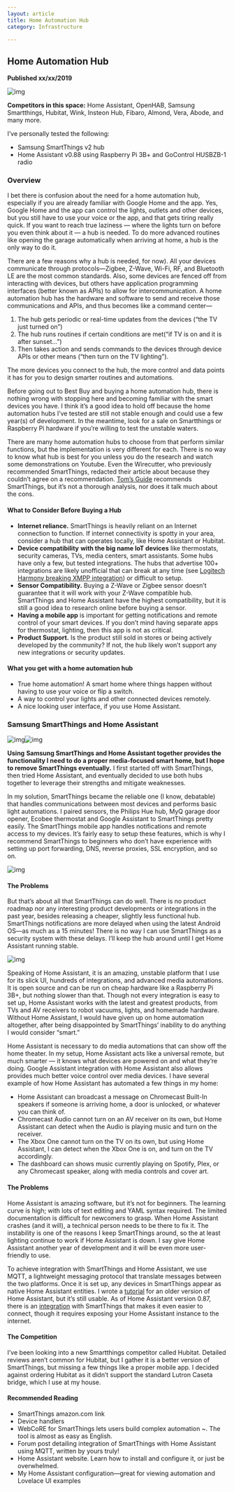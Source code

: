 ```yaml
---
layout: article
title: Home Automation Hub
category: Infrastructure

---
```


## Home Automation Hub

**Published xx/xx/2019**

![img](https://d2mxuefqeaa7sj.cloudfront.net/s_6F2D06D13ED5B646A7B3ABF92554F4B018DC3C58310A9D7A5EC1772E423FF837_1551223210457_security_system-smartthings-photo.jpg)

**Competitors in this space:** Home Assistant, OpenHAB, Samsung Smartthings, Hubitat, Wink, Insteon Hub, Fibaro, Almond, Vera, Abode, and many more.



I’ve personally tested the following:

- Samsung SmartThings v2 hub
- Home Assistant v0.88 using Raspberry Pi 3B+ and GoControl HUSBZB-1 radio


### Overview
I bet there is confusion about the need for a home automation hub, especially if you are already familiar with Google Home and the app. Yes, Google Home and the app can control the lights, outlets and other devices, but you still have to use your voice or the app, and that gets tiring really quick. If you want to reach true laziness — where the lights turn on before you even think about it — a hub is needed. To do more advanced routines like opening the garage automatically when arriving at home, a hub is the only way to do it.


There are a few reasons why a hub is needed, for now). All your devices communicate through protocols—Zigbee, Z-Wave, Wi-Fi, RF, and Bluetooth LE are the most common standards. Also, some devices are fenced off from interacting with devices, but others have application programming interfaces (better known as APIs) to allow for intercommunication. A home automation hub has the hardware and software to send and receive those communications and APIs, and thus becomes like a command center—


1. The hub gets periodic or real-time updates from the devices (“the TV just turned on”) 
2. The hub runs routines if certain conditions are met(“if TV is on and it is after sunset…”) 
3. Then takes action and sends commands to the devices through device APIs or other means (“then turn on the TV lighting”). 


The more devices you connect to the hub, the more control and data points it has for you to design smarter routines and automations. 


Before going out to Best Buy and buying a home automation hub, there is nothing wrong with stopping here and becoming familiar with the smart devices you have. I think it’s a good idea to hold off because the home automation hubs I’ve tested are still not stable enough and could use a few year(s) of development.  In the meantime, look for a sale on Smartthings or Raspberry Pi hardware if you’re willing to test the unstable waters.


There are many home automation hubs to choose from that perform similar functions, but the implementation is very different for each. There is no way to know what hub is best for you unless you do the research and watch some demonstrations on Youtube. Even the Wirecutter, who previously recommended SmartThings, redacted their article about because they couldn’t agree on a recommendation. [Tom’s Guide](https://www.tomsguide.com/us/best-smart-home-hubs,review-3200.html) recommends SmartThings, but it’s not a thorough analysis, nor does it talk much about the cons. 


#### What to Consider Before Buying a Hub

- **Internet reliance.** SmartThings is heavily reliant on an Internet connection to function. If internet connectivity is spotty in your area, consider a hub that can operates locally, like Home Assistant or Hubitat.
- **Device compatibility** **with the big name IoT devices** like thermostats, security cameras, TVs, media centers, smart assistants. Some hubs have only a few, but tested integrations. The hubs that advertise 100+ integrations are likely unofficial that can break at any time (see [Logitech Harmony breaking XMPP integration](https://www.theverge.com/circuitbreaker/2018/12/20/18150011/logitech-harmony-hub-remote-setup-security-update-broken-third-party-local-api)) or difficult to setup. 
- **Sensor Compatibility.** Buying a Z-Wave or Zigbee sensor doesn’t guarantee that it will work with your Z-Wave compatible hub.  SmartThings and Home Assistant have the highest compatibility, but it is still a good idea to research online before buying a sensor.
- **Having a mobile app** is important for getting notifications and remote control of your smart devices. If you don’t mind having separate apps for thermostat, lighting, then this app is not as critical.
- **Product Support.** Is the product still sold in stores or being actively developed by the  community? If not, the hub likely won’t support any new integrations or security updates.



#### What you get with a home automation hub

- True home automation! A smart home where things happen without having to use your voice or flip a switch. 
- A way to control your lights and other connected devices remotely.
- A nice looking user interface, if you use Home Assistant.





### Samsung SmartThings and Home Assistant

![img](https://d2mxuefqeaa7sj.cloudfront.net/s_6F2D06D13ED5B646A7B3ABF92554F4B018DC3C58310A9D7A5EC1772E423FF837_1545950128785_home_assistant_logo.png)![img](https://d2mxuefqeaa7sj.cloudfront.net/s_6F2D06D13ED5B646A7B3ABF92554F4B018DC3C58310A9D7A5EC1772E423FF837_1545950253055_smartthings_logo.png)

**Using** **Samsung SmartThings and Home Assistant together provides the functionality I need to do a proper media-focused smart home, but I hope to remove SmartThings eventually.** I first started off with SmartThings, then tried Home Assistant, and eventually decided to use both hubs together to leverage their strengths and mitigate weaknesses. 


In my solution, SmartThings became the reliable one (I know, debatable) that handles communications between most devices and performs basic light automations. I paired sensors, the Philips Hue hub, MyQ garage door opener, Ecobee thermostat and Google Assistant to SmartThings pretty easily. The SmartThings mobile app handles notifications and remote access to my devices. It’s fairly easy to setup these features, which is why I recommend SmartThings to beginners who don’t have experience with setting up port forwarding, DNS, reverse proxies, SSL encryption, and so on.

![img](https://d2mxuefqeaa7sj.cloudfront.net/s_6F2D06D13ED5B646A7B3ABF92554F4B018DC3C58310A9D7A5EC1772E423FF837_1551238686170_smartthings_app.PNG)

#### The Problems

But that’s about all that SmartThings can do well. There is no product roadmap nor any interesting product developments or integrations in the past year, besides releasing a cheaper, slightly less functional hub. SmartThings notifications are more delayed when using the latest Android OS—as much as a 15 minutes! There is no way I can use SmartThings as a security system with these delays. I’ll keep the hub around until I get  Home Assistant running stable.



![img](https://d2mxuefqeaa7sj.cloudfront.net/s_6F2D06D13ED5B646A7B3ABF92554F4B018DC3C58310A9D7A5EC1772E423FF837_1551238960653_homeassistant02.jpg)

Speaking of Home Assistant, it is an amazing, unstable platform that I use for its slick UI, hundreds of integrations, and advanced media automations. It is open source and can be run on cheap hardware like a Raspberry Pi 3B+, but nothing slower than that. Though not every integration is easy to set up, Home Assistant works with the latest and greatest products, from TVs and AV receivers to robot vacuums, lights, and homemade hardware. Without Home Assistant, I would have given up on home automation altogether, after being disappointed by SmartThings’ inability to do anything I would consider “smart.”


Home Assistant is necessary to do media automations that can show off the home theater. In my setup, Home Assistant acts like a universal remote, but much smarter — it knows what devices are powered on and what they’re doing.  Google Assistant integration with Home Assistant also allows provides much better voice control over media devices. I have several example of how Home Assistant has automated a few things in my home:


- Home Assistant can broadcast a message on Chromecast Built-In speakers if someone is arriving home, a door is unlocked, or whatever you can think of.
- Chromecast Audio cannot turn on an AV receiver on its own, but Home Assistant can detect when the Audio is playing music and turn on the receiver. 
- The Xbox One cannot turn on the TV on its own, but using Home Assistant, I can detect when the Xbox One is on, and turn on the TV accordingly.
- The dashboard can shows music currently playing on Spotify, Plex, or any Chromecast speaker, along with media controls and cover art.


#### The Problems

Home Assistant is amazing software, but it’s not for beginners. The learning curve is high; with lots of text editing and YAML syntax required. The limited documentation is difficult for newcomers to grasp. When Home Assistant crashes (and it will), a technical person needs to be there to fix it. The instability is one of the reasons I keep SmartThings around, so the at least lighting continue to work if Home Assistant is down. I say give Home Assistant another year of development and it will be even more user-friendly to use.

 
To achieve integration with SmartThings and Home Assistant, we use MQTT, a lightweight messaging protocol that translate messages between the two platforms. Once it is set up, any devices in SmartThings appear as native Home Assistant entities. I wrote a [tutorial](https://community.home-assistant.io/t/anyone-integrated-smartthings-into-hassio-yet/25324/7) for an older version of Home Assistant, but it’s still usable. As of Home Assistant version 0.87, there is an [integration](https://www.home-assistant.io/components/smartthings/) with SmartThings that makes it even easier to connect, though it requires exposing your Home Assistant instance to the internet.



#### The Competition

I’ve been looking into a new Smartthings competitor called Hubitat. Detailed reviews aren’t common for Hubitat, but I gather it is a better version of SmartThings, but missing a few things like a proper mobile app. I decided against ordering Hubitat as it didn’t support the standard Lutron Caseta bridge, which I use at my house.



#### Recommended Reading

- SmartThings amazon.com link
- Device handlers
- WebCoRE for SmartThings lets users build complex automation ~. The tool is almost as easy as English.
- Forum post detailing integration of SmartThings with Home Assistant using MQTT, written by yours truly!
- Home Assistant website. Learn how to install and configure it, or just be overwhelmed. 
- My Home Assistant configuration—great for viewing automation and Lovelace UI examples

